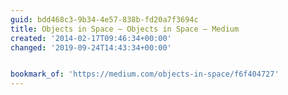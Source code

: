 ```yaml
---
guid: bdd468c3-9b34-4e57-838b-fd20a7f3694c
title: Objects in Space — Objects in Space — Medium
created: '2014-02-17T09:46:34+00:00'
changed: '2019-09-24T14:43:34+00:00'


bookmark_of: 'https://medium.com/objects-in-space/f6f404727'
---
```




